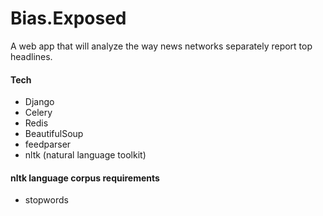 # Bias.Exposed #

A web app that will analyze the way news networks separately report top headlines.






#### Tech ####
* Django
* Celery
* Redis
* BeautifulSoup
* feedparser
* nltk (natural language toolkit)

#### nltk language corpus requirements ####
* stopwords
